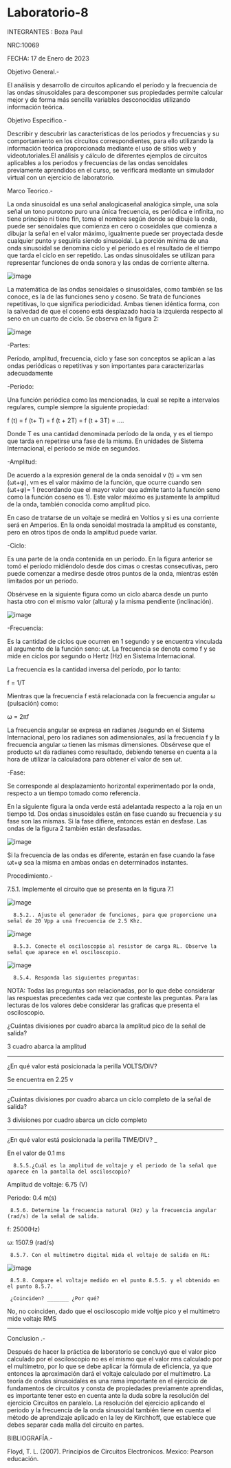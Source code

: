 # Laboratorio-8
INTEGRANTES : Boza Paul

NRC:10069

FECHA: 17 de Enero de 2023

Objetivo General.-

El análisis y desarrollo de circuitos aplicando el período y la frecuencia de las ondas sinusoidales para descomponer sus propiedades permite calcular mejor y de forma más sencilla variables desconocidas utilizando información teórica.

Objetivo Especifico.-

Describir y descubrir las características de los periodos y frecuencias y su comportamiento en los circuitos correspondientes, para ello utilizando la información teórica proporcionada mediante el uso de sitios web y videotutoriales.El análisis y cálculo de diferentes ejemplos de circuitos aplicables a los periodos y frecuencias de las ondas senoidales previamente aprendidos en el curso, se verificará mediante un simulador virtual con un ejercicio de laboratorio.

Marco Teorico.-

La onda sinusoidal es una señal analogicaseñal analógica simple, una sola señal un tono purotono puro una única frecuencia, es periódica e infinita, no tiene principio ni tiene fin, toma el nombre según donde se dibuje la onda, puede ser senoidales que comienza en cero o coseidales que comienza a dibujar la señal en el valor máximo, igualmente puede ser proyectada desde cualquier punto y seguiría siendo sinusoidal. La porción mínima de una onda sinusoidal se denomina ciclo y el periodo es el resultado de el tiempo que tarda el ciclo en ser repetido. Las ondas sinusoidales se utilizan para representar funciones de onda sonora y las ondas de corriente alterna.

![image](https://user-images.githubusercontent.com/116833964/219712971-90c90174-95c3-4f6e-b343-ef29a0cd9c77.png)

La matemática de las ondas senoidales o sinusoidales, como también se las conoce, es la de las funciones seno y coseno.
Se trata de funciones repetitivas, lo que significa periodicidad. Ambas tienen idéntica forma, con la salvedad de que el coseno está desplazado hacia la izquierda respecto al seno en un cuarto de ciclo. Se observa en la figura 2:

![image](https://user-images.githubusercontent.com/116833964/219713206-8b39d0e2-3898-475f-b5d3-6c8202adb1d1.png)

 -Partes:

Período, amplitud, frecuencia, ciclo y fase son conceptos se aplican a las ondas periódicas o repetitivas y son importantes para caracterizarlas adecuadamente

 -Período:

Una función periódica como las mencionadas, la cual se repite a intervalos regulares, cumple siempre la siguiente propiedad:

f (t) = f (t+ T) = f (t + 2T) = f (t + 3T) = ….

Donde T es una cantidad denominada período de la onda, y es el tiempo que tarda en repetirse una fase de la misma. En unidades de Sistema Internacional, el período se mide en segundos.

  -Amplitud:
  
De acuerdo a la expresión general de la onda senoidal v (t) = vm sen (ωt+φ), vm es el valor máximo de la función, que ocurre cuando sen (ωt+φ)= 1 (recordando que el mayor valor que admite tanto la función seno como la función coseno es 1). Este valor máximo es justamente la amplitud de la onda, también conocida como amplitud pico.

En caso de tratarse de un voltaje se medirá en Voltios y si es una corriente será en Amperios. En la onda senoidal mostrada la amplitud es constante, pero en otros tipos de onda la amplitud puede variar.

  -Ciclo:
  
Es una parte de la onda contenida en un período. En la figura anterior se tomó el período midiéndolo desde dos cimas o crestas consecutivas, pero puede comenzar a medirse desde otros puntos de la onda, mientras estén limitados por un período.

Obsérvese en la siguiente figura como un ciclo abarca desde un punto hasta otro con el mismo valor (altura) y la misma pendiente (inclinación).

![image](https://user-images.githubusercontent.com/116833964/219713687-9975ced0-afbf-41d8-808d-5d5d878d679a.png)

  -Frecuencia:
  
Es la cantidad de ciclos que ocurren en 1 segundo y se encuentra vinculada al argumento de la función seno: ωt. La frecuencia se denota como f y se mide en ciclos por segundo o Hertz (Hz) en Sistema Internacional.

La frecuencia es la cantidad inversa del período, por lo tanto:

 f = 1/T

Mientras que la frecuencia f está relacionada con la frecuencia angular ω (pulsación) como:

 ω = 2πf

La frecuencia angular se expresa en radianes /segundo en el Sistema Internacional, pero los radianes son adimensionales, así la frecuencia f y la frecuencia angular ω tienen las mismas dimensiones. Obsérvese que el producto ωt da radianes como resultado, debiendo tenerse en cuenta a la hora de utilizar la calculadora para obtener el valor de sen ωt.

   -Fase:
   
Se corresponde al desplazamiento horizontal experimentado por la onda, respecto a un tiempo tomado como referencia.

En la siguiente figura la onda verde está adelantada respecto a la roja en un tiempo td. Dos ondas sinusoidales están en fase cuando su frecuencia y su fase son las mismas. Si la fase difiere, entonces están en desfase. Las ondas de la figura 2 también están desfasadas.

![image](https://user-images.githubusercontent.com/116833964/219713874-557f0edd-3a70-446a-be2d-1d03c25888cb.png)

Si la frecuencia de las ondas es diferente, estarán en fase cuando la fase ωt+φ sea la misma en ambas ondas en determinados instantes.

Procedimiento.-

7.5.1. Implemente el circuito que se presenta en la figura 7.1

![image](https://user-images.githubusercontent.com/116833964/219711035-140f5e31-5403-4473-8855-7a6ac0641204.png)

      8.5.2.. Ajuste el generador de funciones, para que proporcione una señal de 20 Vpp a una frecuencia de 2.5 Khz.
      
![image](https://user-images.githubusercontent.com/116833964/219714943-962f15c8-d8c4-4461-af2d-91cc5c3ad321.png)

      8.5.3. Conecte el osciloscopio al resistor de carga RL. Observe la señal que aparece en el osciloscopio.
      
![image](https://user-images.githubusercontent.com/116833964/220913682-3bbd8455-78a7-4658-b70c-579f6fc7629d.png)
 
      8.5.4. Responda las siguientes preguntas:
   
NOTA: Todas las preguntas son relacionadas, por lo que debe considerar las respuestas
precedentes cada vez que conteste las preguntas. Para las lecturas de los valores debe
considerar las graficas que presenta el osciloscopio.

¿Cuántas divisiones por cuadro abarca la amplitud pico de la señal de salida?

3 cuadro abarca la amplitud 
___________

¿En qué valor está posicionada la perilla VOLTS/DIV? 

Se encuentra en 2.25 v 
___________

¿Cuántas divisiones por cuadro abarca un ciclo completo de la señal de salida?

3 divisiones por cuadro abarca un ciclo completo
___________

¿En qué valor está posicionada la perilla TIME/DIV? _ 

En el valor de 0.1 ms


      8.5.5.¿Cuál es la amplitud de voltaje y el periodo de la señal que aparece en la pantalla del osciloscopio?

Amplitud de voltaje: 6.75 (V)

Periodo: 0.4 m(s)

     8.5.6. Determine la frecuencia natural (Hz) y la frecuencia angular (rad/s) de la señal de salida.
     
f: 2500(Hz)

ω: 1507.9 (rad/s)

     8.5.7. Con el multímetro digital mida el voltaje de salida en RL: 
    
![image](https://user-images.githubusercontent.com/116833964/220920814-86ae1c7a-8f38-4041-b94d-60cd9fb29687.png)

     8.5.8. Compare el voltaje medido en el punto 8.5.5. y el obtenido en el punto 8.5.7.
     
     ¿Coinciden? _______ ¿Por qué?
     
     
No, no coinciden, dado que el osciloscopio mide voltje pico y el multimetro mide voltaje RMS
_______________________________________________

Conclusion .-

Después de hacer la práctica de laboratorio se concluyó que el valor pico calculado por el osciloscopio no es el mismo que el valor rms calculado por el multímetro, por lo que se debe aplicar la fórmula de eficiencia, ya que entonces la aproximación dará el voltaje calculado por el multímetro. La teoría de ondas sinusoidales es una rama importante en el ejercicio de fundamentos de circuitos y consta de propiedades previamente aprendidas, es importante tener esto en cuenta ante la duda sobre la resolución del ejercicio Circuitos en paralelo. La resolución del ejercicio aplicando el periodo y la frecuencia de la onda sinusoidal también tiene en cuenta el método de aprendizaje aplicado en la ley de Kirchhoff, que establece que debes separar cada malla del circuito en partes.

BIBLIOGRAFÍA.-

 Floyd, T. L. (2007). Principios de Circuitos Electronicos. Mexico: Pearson educación.
